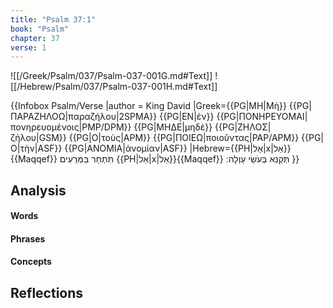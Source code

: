 ```yaml
---
title: "Psalm 37:1"
book: "Psalm"
chapter: 37
verse: 1
---
```

![[/Greek/Psalm/037/Psalm-037-001G.md#Text]]
![[/Hebrew/Psalm/037/Psalm-037-001H.md#Text]]

{{Infobox Psalm/Verse
|author = King David
|Greek={{PG|ΜΗ|Μὴ}} {{PG|ΠΑΡΑΖΗΛΟΩ|παραζήλου|2SPMA}} {{PG|ΕΝ|ἐν}} {{PG|ΠΟΝΗΡΕΥΟΜΑΙ|πονηρευομένοις|PMP/DPM}} {{PG|ΜΗΔΕ|μηδὲ}} {{PG|ΖΗΛΟΣ|ζήλου|GSM}} {{PG|Ο|τοὺς|APM}} {{PG|ΠΟΙΕΩ|ποιοῦντας|PAP/APM}} {{PG|Ο|τὴν|ASF}} {{PG|ΑΝΟΜΙΑ|ἀνομίαν|ASF}}
|Hebrew={{PH|אַל|x|אַל}}{{Maqqef}}
תִּתְחַר
בַּמְּרֵעִים
{{PH|אַל|x|אַל}}{{Maqqef}}
תְּקַנֵּא
בְּעֹשֵׂי
עַוְלָה
׃
}}

## Analysis

#### Words

#### Phrases

#### Concepts

## Reflections

